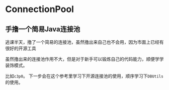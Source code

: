 # ConnectionPool
## 手撸一个简易Java连接池

逃课半天，撸了一个简易的连接池，虽然撸出来自己也不会用，因为市面上已经有很好的开源工具

虽然撸出来的连接池作用不大，但是对于新手可以锻炼自己的代码能力，顺便学学装饰模式。

比如`c3p0`。
下一步会在这个参考里学习下开源连接池的使用，顺序学习下`DBUtils`的使用。

